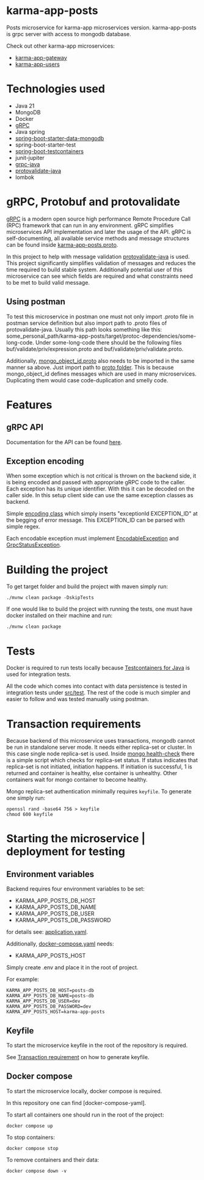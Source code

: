 # karma-app-posts

Posts microservice for karma-app microservices version. karma-app-posts is grpc server with access to mongodb database.

Check out other karma-app microservices:

- [karma-app-gateway]
- [karma-app-users]

# Technologies used

- Java 21
- MongoDB
- Docker
- [gRPC]
- Java spring
- [spring-boot-starter-data-mongodb]
- spring-boot-starter-test
- [spring-boot-testcontainers]
- junit-jupiter
- [grpc-java]
- [protovalidate-java]
- lombok

# gRPC, Protobuf and protovalidate

[gRPC] is a modern open source high performance Remote Procedure Call (RPC) framework that can run in any environment. 
gRPC simplifies microservices API implementation and later the usage of the API. gRPC is self-documenting, all available 
service methods and message structures can be found inside [karma-app-posts.proto].

In this project to help with message validation [protovalidate-java] is
used.
This project significantly simplifies validation of messages and reduces the time required to build stable system.
Additionally potential user of this microservice can see which fields are required and what
constraints need to be met to build valid message.

## Using postman

To test this microservice in postman one must not only import .proto file in postman service definition but also import
path to .proto files of protovalidate-java. Usually this path looks something like this:
some_personal_path/karma-app-posts/target/protoc-dependencies/some-long-code. Under some-long-code there should be the
following files buf/validate/priv/expression.proto and buf/validate/priv/validate.proto.

Additionally, [mongo_object_id.proto] also needs to be imported in the same manner sa above. Just import path
to [proto folder]. This is because mongo_object_id defines messages which are used in many microservices. 
Duplicating them would case code-duplication and smelly code.

# Features

## gRPC API

Documentation for the API can be found [here][gRPC-API-docs].

## Exception encoding

When some exception which is not critical is thrown on the backend side, it is being encoded and passed with appropriate
gRPC code to the caller. Each exception has its unique identifier. With this it can be decoded on the caller side.
In this setup client side can use the same exception classes as backend.

Simple [encoding class] which simply inserts "exceptionId EXCEPTION_ID" at the begging of error message. This 
EXCEPTION_ID can be parsed with simple regex.

Each encodable exception must implement [EncodableException] and [GrpcStatusException].

# Building the project

To get target folder and build the project with maven simply run:

```
./mvnw clean package -DskipTests
```

If one would like to build the project with running the tests, one must have docker installed on their machine and run:

```
./mvnw clean package
```

# Tests

Docker is required to run tests locally because [Testcontainers for Java] is used for integration tests.

All the code which comes into contact with data persistence is tested in integration tests under [src/test].
The rest of the code is much simpler and easier to follow and was tested manually using postman.

# Transaction requirements

Because backend of this microservice uses transactions, mongodb cannot be run in standalone server mode. It needs
either replica-set or cluster. In this case single node replica-set is used. Inside  [mongo health-check] there is a 
simple script which checks for replica-set status. If status indicates that replica-set is not initiated, initiation 
happens. If initiation is successful, 1 is returned and container is healthy, else container is unhealthy. Other 
containers wait for mongo container to become healthy.

Mongo replica-set authentication minimally requires `keyfile`.
To generate one simply run:

```
openssl rand -base64 756 > keyfile
chmod 600 keyfile
```

# Starting the microservice | deployment for testing

## Environment variables

Backend requires four environment variables to be set:

- KARMA_APP_POSTS_DB_HOST
- KARMA_APP_POSTS_DB_NAME
- KARMA_APP_POSTS_DB_USER
- KARMA_APP_POSTS_DB_PASSWORD

for details see: [application.yaml].

Additionally, [docker-compose.yaml] needs:

- KARMA_APP_POSTS_HOST

Simply create .env and place it in the root of project.

For example:

```
KARMA_APP_POSTS_DB_HOST=posts-db
KARMA_APP_POSTS_DB_NAME=posts-db
KARMA_APP_POSTS_DB_USER=dev
KARMA_APP_POSTS_DB_PASSWORD=dev
KARMA_APP_POSTS_HOST=karma-app-posts
```

## Keyfile
To start the microservice keyfile in the root of the repository is required.

See [Transaction requirement] on how to generate keyfile.

## Docker compose

To start the microservice locally, docker compose is required.

In this repository one can find [docker-compose-yaml].

To start all containers one should run in the root of the project:

```
docker compose up
```

To stop containers:

```
docker compose stop
```

To remove containers and their data:

```
docker compose down -v
```
[spring-boot-starter-data-mongodb]: https://docs.spring.io/spring-data/mongodb/docs/current/reference/html/
[spring-boot-testcontainers]: https://spring.io/blog/2023/06/23/improved-testcontainers-support-in-spring-boot-3-1
[grpc-java]: https://github.com/grpc/grpc-java
[protovalidate-java]: https://github.com/bufbuild/protovalidate-java
[gRPC]: https://grpc.io/
[Testcontainers for Java]: (https://java.testcontainers.org/)

[karma-app-gateway]: https://github.com/msik-404/karma-app/tree/main/karma-app-gateway
[karma-app-users]: https://github.com/msik-404/karma-app/tree/main/karma-app-users
[karma-app-posts.proto]: https://github.com/msik-404/karma-app/blob/main/karma-app-posts/src/main/proto/karma_app_posts.proto
[mongo_object_id.proto]: https://github.com/msik-404/karma-app/blob/main/karma-app-posts/src/main/proto/mongo_object_id.proto
[proto folder]: https://github.com/msik-404/karma-app/tree/main/karma-app-posts/src/main/proto
[gRPC-API-docs]: https://github.com/msik-404/karma-app/blob/main/karma-app-posts/gRPC_API_docs.md
[encoding class]: https://github.com/msik-404/karma-app/blob/main/karma-app-posts/src/main/java/com/msik404/karmaappposts/encoding/ExceptionEncoder.java
[encodableException]: https://github.com/msik-404/karma-app/blob/main/karma-app-posts/src/main/java/com/msik404/karmaappposts/encoding/EncodableException.java
[GrpcStatusException]: https://github.com/msik-404/karma-app/blob/main/karma-app-posts/src/main/java/com/msik404/karmaappposts/grpc/impl/exception/GrpcStatusException.java
[src/test]: https://github.com/msik-404/karma-app/tree/main/karma-app-posts/src/test
[mongo health-check]: https://github.com/msik-404/karma-app/blob/main/karma-app-posts/docker-compose.yaml#L33
[application.yaml]: https://github.com/msik-404/karma-app/blob/main/karma-app-posts/src/main/resources/application.yaml
[docker-compose.yaml]: https://github.com/msik-404/karma-app/blob/main/karma-app-posts/docker-compose.yaml
[Transaction requirement]: (https://github.com/msik-404/karma-app-posts#transaction-requirements)